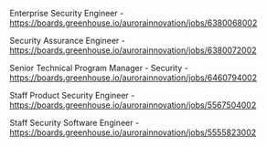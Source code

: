 Enterprise Security Engineer - https://boards.greenhouse.io/aurorainnovation/jobs/6380068002

Security Assurance Engineer - https://boards.greenhouse.io/aurorainnovation/jobs/6380072002

Senior Technical Program Manager - Security - https://boards.greenhouse.io/aurorainnovation/jobs/6460794002

Staff Product Security Engineer - https://boards.greenhouse.io/aurorainnovation/jobs/5567504002

Staff Security Software Engineer - https://boards.greenhouse.io/aurorainnovation/jobs/5555823002

